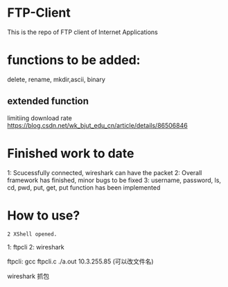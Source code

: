# FTP-Client
This is the repo of FTP client of Internet Applications

# functions to be added:
delete, rename, mkdir,ascii, binary
## extended function
limitiing download rate
https://blog.csdn.net/wk_bjut_edu_cn/article/details/86506846

# Finished work to date
1: Scucessfully connected, wireshark can have the packet
2: Overall framework has finished, minor bugs to be fixed
3: username, password, ls, cd, pwd, put, get, put function has been implemented

# How to use?
	2 XShell opened.
1: ftpcli
2: wireshark

ftpcli: gcc ftpcli.c 
./a.out 10.3.255.85   (可以改文件名)

wireshark 抓包